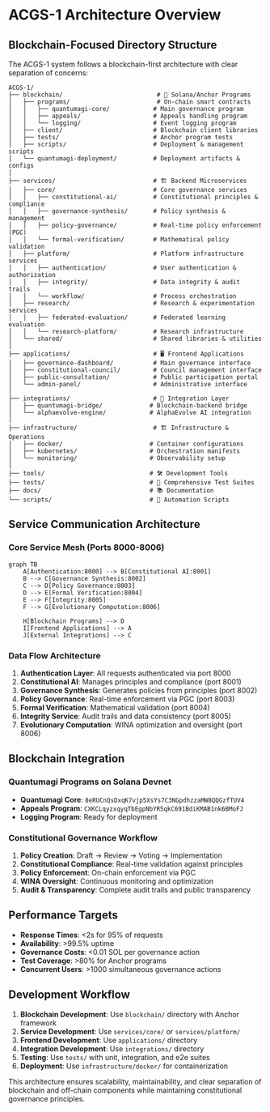 # ACGS-1 Architecture Overview

## Blockchain-Focused Directory Structure

The ACGS-1 system follows a blockchain-first architecture with clear separation of concerns:

```
ACGS-1/
├── blockchain/                          # 🔗 Solana/Anchor Programs
│   ├── programs/                        # On-chain smart contracts
│   │   ├── quantumagi-core/            # Main governance program
│   │   ├── appeals/                    # Appeals handling program
│   │   └── logging/                    # Event logging program
│   ├── client/                         # Blockchain client libraries
│   ├── tests/                          # Anchor program tests
│   ├── scripts/                        # Deployment & management scripts
│   └── quantumagi-deployment/          # Deployment artifacts & configs
│
├── services/                           # 🏗️ Backend Microservices
│   ├── core/                           # Core governance services
│   │   ├── constitutional-ai/          # Constitutional principles & compliance
│   │   ├── governance-synthesis/       # Policy synthesis & management
│   │   ├── policy-governance/          # Real-time policy enforcement (PGC)
│   │   └── formal-verification/        # Mathematical policy validation
│   ├── platform/                       # Platform infrastructure services
│   │   ├── authentication/             # User authentication & authorization
│   │   ├── integrity/                  # Data integrity & audit trails
│   │   └── workflow/                   # Process orchestration
│   ├── research/                       # Research & experimentation services
│   │   ├── federated-evaluation/       # Federated learning evaluation
│   │   └── research-platform/          # Research infrastructure
│   └── shared/                         # Shared libraries & utilities
│
├── applications/                       # 🖥️ Frontend Applications
│   ├── governance-dashboard/           # Main governance interface
│   ├── constitutional-council/         # Council management interface
│   ├── public-consultation/            # Public participation portal
│   └── admin-panel/                    # Administrative interface
│
├── integrations/                       # 🔗 Integration Layer
│   ├── quantumagi-bridge/             # Blockchain-backend bridge
│   └── alphaevolve-engine/            # AlphaEvolve AI integration
│
├── infrastructure/                     # 🏗️ Infrastructure & Operations
│   ├── docker/                        # Container configurations
│   ├── kubernetes/                    # Orchestration manifests
│   └── monitoring/                    # Observability setup
│
├── tools/                             # 🛠️ Development Tools
├── tests/                             # 🧪 Comprehensive Test Suites
├── docs/                              # 📚 Documentation
└── scripts/                           # 📜 Automation Scripts
```

## Service Communication Architecture

### Core Service Mesh (Ports 8000-8006)

```mermaid
graph TB
    A[Authentication:8000] --> B[Constitutional AI:8001]
    B --> C[Governance Synthesis:8002]
    C --> D[Policy Governance:8003]
    D --> E[Formal Verification:8004]
    E --> F[Integrity:8005]
    F --> G[Evolutionary Computation:8006]
    
    H[Blockchain Programs] --> D
    I[Frontend Applications] --> A
    J[External Integrations] --> C
```

### Data Flow Architecture

1. **Authentication Layer**: All requests authenticated via port 8000
2. **Constitutional AI**: Manages principles and compliance (port 8001)
3. **Governance Synthesis**: Generates policies from principles (port 8002)
4. **Policy Governance**: Real-time enforcement via PGC (port 8003)
5. **Formal Verification**: Mathematical validation (port 8004)
6. **Integrity Service**: Audit trails and data consistency (port 8005)
7. **Evolutionary Computation**: WINA optimization and oversight (port 8006)

## Blockchain Integration

### Quantumagi Programs on Solana Devnet

- **Quantumagi Core**: `8eRUCnQsDxqK7vjp5XsYs7C3NGpdhzzaMW8QQGzfTUV4`
- **Appeals Program**: `CXKCLqyzxqyqTbEgpNbYR5qkC691BdiKMAB1nk6BMoFJ`
- **Logging Program**: Ready for deployment

### Constitutional Governance Workflow

1. **Policy Creation**: Draft → Review → Voting → Implementation
2. **Constitutional Compliance**: Real-time validation against principles
3. **Policy Enforcement**: On-chain enforcement via PGC
4. **WINA Oversight**: Continuous monitoring and optimization
5. **Audit & Transparency**: Complete audit trails and public transparency

## Performance Targets

- **Response Times**: <2s for 95% of requests
- **Availability**: >99.5% uptime
- **Governance Costs**: <0.01 SOL per governance action
- **Test Coverage**: >80% for Anchor programs
- **Concurrent Users**: >1000 simultaneous governance actions

## Development Workflow

1. **Blockchain Development**: Use `blockchain/` directory with Anchor framework
2. **Service Development**: Use `services/core/` or `services/platform/`
3. **Frontend Development**: Use `applications/` directory
4. **Integration Development**: Use `integrations/` directory
5. **Testing**: Use `tests/` with unit, integration, and e2e suites
6. **Deployment**: Use `infrastructure/docker/` for containerization

This architecture ensures scalability, maintainability, and clear separation of blockchain and off-chain components while maintaining constitutional governance principles.
